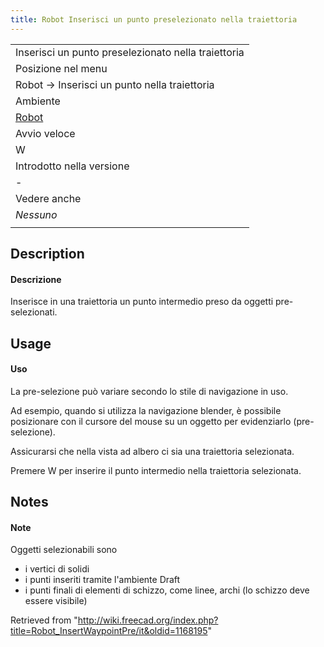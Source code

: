 ```yaml
---
title: Robot Inserisci un punto preselezionato nella traiettoria
---
```

|  |
| --- |
| Inserisci un punto preselezionato nella traiettoria |
| Posizione nel menu |
| Robot → Inserisci un punto nella traiettoria |
| Ambiente |
| [Robot](/Robot_Workbench/it "Robot Workbench/it") |
| Avvio veloce |
| W |
| Introdotto nella versione |
| - |
| Vedere anche |
| *Nessuno* |
|  |

## Description

#### Descrizione

Inserisce in una traiettoria un punto intermedio preso da oggetti pre-selezionati.

## Usage

#### Uso

La pre-selezione può variare secondo lo stile di navigazione in uso.
  
Ad esempio, quando si utilizza la navigazione blender, è possibile posizionare con il cursore del mouse su un oggetto per evidenziarlo (pre-selezione).
  
Assicurarsi che nella vista ad albero ci sia una traiettoria selezionata.
  
Premere  W per inserire il punto intermedio nella traiettoria selezionata.

## Notes

#### Note

Oggetti selezionabili sono

* i vertici di solidi
* i punti inseriti tramite l'ambiente Draft
* i punti finali di elementi di schizzo, come linee, archi (lo schizzo deve essere visibile)

Retrieved from "<http://wiki.freecad.org/index.php?title=Robot_InsertWaypointPre/it&oldid=1168195>"